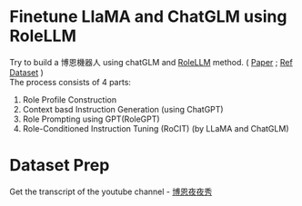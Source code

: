 # Finetune LlaMA and ChatGLM using RoleLLM
Try to build a 博恩機器人 using chatGLM and [RoleLLM](https://github.com/InteractiveNLP-Team/RoleLLM-public) method.  ( [Paper](https://arxiv.org/pdf/2310.00746.pdf) ; [Ref Dataset](https://huggingface.co/datasets/ZenMoore/RoleBench) )  
The process consists of 4 parts:  
1. Role Profile Construction
2. Context basd Instruction Generation (using ChatGPT)
3. Role Prompting using GPT(RoleGPT)
4. Role-Conditioned Instruction Tuning (RoCIT) (by LLaMA and ChatGLM)

# Dataset Prep
Get the transcript of the youtube channel - [博恩夜夜秀](https://www.youtube.com/@STRNetworkasia#)
